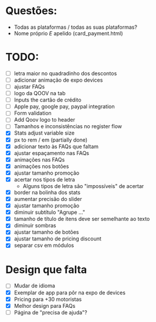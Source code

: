 # Questões:
- Todas as plataformas / todas as suas plataformas?
- Nome próprio *E* apelido (card_payment.html)


# TODO:
- [ ] letra maior no quadradinho dos descontos
- [ ] adicionar animação de expo devices
- [ ] ajustar FAQs
- [ ] logo da QOOV na tab 
- [ ] Inputs the cartão de crédito
- [ ] Apple pay, google pay, paypal integration
- [ ] Form validation
- [ ] Add Qoov logo to header 
- [ ] Tamanhos e inconsistências no register flow
- [X] Stats adjust variable size
- [X] px to rem / em (partially done)
- [X] adicionar texto às FAQs que faltam 
- [X] ajustar espaçamento nas FAQs
- [X] animações nas FAQs 
- [X] animações nos botões
- [X] ajustar tamanho promoção
- [X] acertar nos tipos de letra
    - Alguns tipos de letra são "impossíveis" de acertar 
- [X] border na bolinha dos stats
- [X] aumentar precisão do slider
- [X] ajustar tamanho promoção 
- [X] diminuir subtítulo "Agrupe ..."
- [X] tamanho de título de itens deve ser semelhante ao texto  
- [X] diminuir sombras
- [X] ajustar tamanho de botões
- [X] ajustar tamanho de pricing discount
- [X] separar csv em módulos

# Design que falta
- [ ] Mudar de idioma
- [X] Exemplar de app para pôr na expo de devices
- [X] Pricing para +30 motoristas
- [X] Melhor design para FAQs 
- [ ] Página de "precisa de ajuda"?
